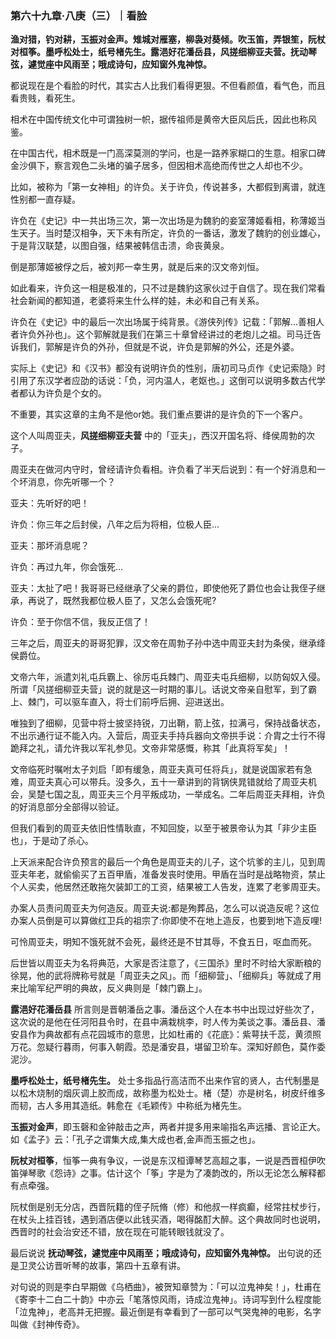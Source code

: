 ### 第六十九章·八庚（三）｜看脸

**渔对猎，钓对耕，玉振对金声。雉城对雁塞，柳袅对葵倾。吹玉笛，弄银笙，阮杖对桓筝。墨呼松处士，纸号楮先生。露浥好花潘岳县，风搓细柳亚夫营。抚动琴弦，遽觉座中风雨至；哦成诗句，应知窗外鬼神惊。**

都说现在是个看脸的时代，其实古人比我们看得更狠。不但看颜值，看气色，而且看贵贱，看死生。

相术在中国传统文化中可谓独树一帜，据传祖师是黄帝大臣风后氏，因此也称风鉴。

在中国古代，相术既是一门高深莫测的学问，也是一路养家糊口的生意。相家口碑金沙俱下，察言观色二头堵的骗子居多，但因相术高绝而传世之人却也不少。

比如，被称为「第一女神相」的许负。关于许负，传说甚多，大都假到离谱，就连性别都一直存疑。

许负在《史记》中一共出场三次，第一次出场是为魏豹的妾室薄姬看相，称薄姬当生天子。当时楚汉相争，天下未有所定，许负的一番话，激发了魏豹的创业雄心，于是背汉联楚，以图自强，结果被韩信击溃，命丧黄泉。

倒是那薄姬被俘之后，被刘邦一幸生男，就是后来的汉文帝刘恒。

如此看来，许负这一相是极准的，只不过是魏豹这家伙过于自信了。现在我们常看社会新闻的都知道，老婆将来生什么样的娃，未必和自己有关系。

许负在《史记》中的最后一次出场属于纯背景。《游侠列传》记载：「郭解…善相人者许负外孙也」。这个郭解就是我们在第三十章曾经讲过的老炮儿之祖。司马迁告诉我们，郭解是许负的外孙，但就是不说，许负是郭解的外公，还是外婆。

实际上《史记》和《汉书》都没有说明许负的性别，唐初司马贞作《史记索隐》时引用了东汉学者应劭的话说：「负，河内温人，老妪也。」这倒可以说明多数古代学者都认为许负是个女的。

不重要，其实这章的主角不是他or她。我们重点要讲的是许负的下一个客户。

这个人叫周亚夫，**风搓细柳亚夫营** 中的「亚夫」，西汉开国名将、绛侯周勃的次子。

周亚夫在做河内守时，曾经请许负看相。许负看了半天后说到：有一个好消息和一个坏消息，你先听哪一个？

亚夫：先听好的吧！

许负：你三年之后封侯，八年之后为将相，位极人臣…

亚夫：那坏消息呢？

许负：再过九年，你会饿死…

亚夫：太扯了吧！我哥哥已经继承了父亲的爵位，即使他死了爵位也会让我侄子继承，再说了，既然我都位极人臣了，又怎么会饿死呢?

许负：至于你信不信，我反正信了！

三年之后，周亚夫的哥哥犯罪，汉文帝在周勃子孙中选中周亚夫封为条侯，继承绛侯爵位。

文帝六年，派遣刘礼屯兵霸上、徐厉屯兵棘门、周亚夫屯兵细柳，以防匈奴入侵。所谓「风搓细柳亚夫营」说的就是这一时期的事儿。话说文帝亲自慰军，到了霸上、棘门，可以驱车直入，将士们前呼后拥、迎进送出。

唯独到了细柳，见营中将士披坚持锐，刀出鞘，箭上弦，拉满弓，保持战备状态，不出示通行证不能入内。入营后，周亚夫手持兵器向文帝拱手说：介胄之士行不得跪拜之礼，请允许我以军礼参见。文帝非常感慨，称其「此真将军矣」！

文帝临死时嘱咐太子刘启「即有缓急，周亚夫真可任将兵」，就是说国家若有急难，周亚夫真心可以带兵。没多久，五十一章讲到的背锅侠晁错就给了周亚夫机会，吴楚七国之乱，周亚夫三个月平叛成功，一举成名。二年后周亚夫拜相，许负的好消息部分全部得以验证。

但我们看到的周亚夫依旧性情耿直，不知回旋，以至于被景帝认为其「非少主臣也」，于是动了杀心。

上天派来配合许负预言的最后一个角色是周亚夫的儿子，这个坑爹的主儿，见到周亚夫年老，就偷偷买了五百甲盾，准备发丧时使用。甲盾在当时是战略物资，禁止个人买卖，他居然还敢拖欠装卸工的工资，结果被工人告发，连累了老爹周亚夫。

办案人员责问周亚夫为何造反。周亚夫说:都是殉葬品，怎么可以说造反呢？这位办案人员倒是可以算做红卫兵的祖宗了:你即使不在地上造反，也要到地下造反哩!

可怜周亚夫，明知不饿死就不会死，最终还是不甘其辱，不食五日，呕血而死。

后世皆以周亚夫为名将典范，大家是否注意了，《三国杀》里时不时给大家断粮的徐晃，他的武将牌称号就是「周亚夫之风」。而「细柳营」、「细柳兵」等就成了用来比喻军纪严明的典故，反义典则是「棘门霸上」。

**露浥好花潘岳县** 所言则是晋朝潘岳之事。潘岳这个人在本书中出现过好些次了，这次说的是他在任河阳县令时，在县中满栽桃李，时人传为美谈之事。潘岳县、潘安县作为典故都有点花园城市的意思，比如杜甫的《花底》：紫萼扶千蕊，黄须照万花。忽疑行暮雨，何事入朝霞。恐是潘安县，堪留卫玠车。深知好颜色，莫作委泥沙。

**墨呼松处士，纸号楮先生。** 处士多指品行高洁而不出来作官的贤人，古代制墨是以松木烧制的烟灰调上胶而成，故称墨为松处士。楮（楚）亦是树名，树皮纤维多而韧，古人多用其造纸。韩愈在《毛颖传》中称纸为楮先生。

**玉振对金声**，即玉磬和金钟敲击之声，两者并提多用来喻指名声远播、言论正大。如《孟子》云：「孔子之谓集大成,集大成也者,金声而玉振之也」。

**阮杖对桓筝**，恒筝一典有争议，一说是东汉桓谭琴艺高超之事，一说是西晋桓伊吹笛弹琴歌《怨诗》之事。估计这个「筝」字是为了凑韵改的，所以无论怎么解释都有点牵强。

阮杖倒是别无分店，西晋阮籍的侄子阮脩（修）和他叔一样疯癫，经常拄杖步行，在杖头上挂百钱，遇到酒店便以此钱买酒，喝得酩酊大醉。这个典故同时也说明，西晋时的社会治安还不错，放在现在可能转眼钱就没了。

最后说说 **抚动琴弦，遽觉座中风雨至；哦成诗句，应知窗外鬼神惊。** 出句说的还是卫灵公访晋听琴的故事，第四十五章有讲。

对句说的则是李白早期做《乌栖曲》，被贺知章赞为：「可以泣鬼神矣！」，杜甫在《寄李十二白二十韵》中亦云「笔落惊风雨，诗成泣鬼神」。诗词写到什么程度能「泣鬼神」，老高并无把握。最近倒是有幸看到了一部可以气哭鬼神的电影，名字叫做《封神传奇》。
